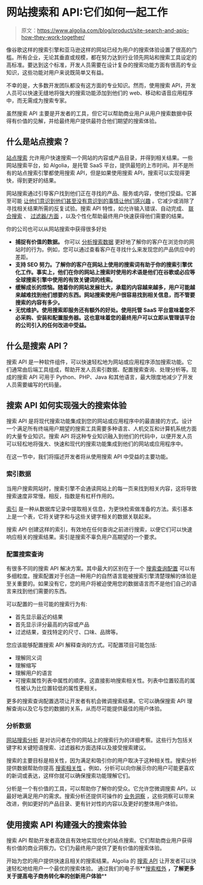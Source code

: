 # 网站搜索和 API:它们如何一起工作

> 原文：<https://www.algolia.com/blog/product/site-search-and-apis-how-they-work-together/>

像谷歌这样的搜索引擎和亚马逊这样的网站已经为用户的搜索体验设置了很高的门槛。所有企业，无论其垂直或规模，都在努力达到行业领先网站和搜索工具设定的高标准。要达到这个标准，开发人员需要在设计复杂的搜索功能方面有很高的专业知识，这些功能对用户来说既简单又有益。

不幸的是，大多数开发团队都没有这方面的专业知识。然而，使用搜索 API，开发人员可以快速无缝地将强大的搜索功能添加到他们的 web、移动和语音应用程序中，而无需成为搜索专家。

虽然搜索 API 主要是开发者的工具，但它可以帮助商业用户从用户搜索数据中获得有价值的见解，并给最终用户提供最符合他们期望的搜索体验。

## [](#what-is-site-search)什么是站点搜索？

[站点搜索](https://blog.algolia.com/what-is-site-search/) 允许用户快速搜索一个网站的内容或产品目录，并得到相关结果。一些网站搜索平台，如 Algolia，是托管 SaaS 平台，提供最短的上市时间。并不是所有的站点搜索引擎都使用搜索 API，但是如果使用搜索 API，搜索可以实现得更快，得到更好的结果。

网站搜索通过引导客户找到他们正在寻找的产品、服务或内容，使他们受益。它甚至可能 [让他们意识到他们甚至没有意识到的事情让他们感兴趣](https://blog.algolia.com/search-and-discovery-and-e-commerce-trends/) 。它减少或消除了寻找相关结果所需的反复试验。搜索 API 特性，如允许输入错误、自动完成、 [联合搜索](https://blog.algolia.com/federated-search-types/) 、 [过滤器/方面](https://blog.algolia.com/faceted-search-and-navigation/) ，以及个性化帮助最终用户快速获得他们需要的结果。

你的公司也可以从网站搜索中获得很多好处

*   **捕捉有价值的数据。** 你可以 [分析搜索数据](https://blog.algolia.com/internal-site-search-analysis/) 更好地了解你的客户在浏览你的网站时的行为。例如，您可以通过查看客户在寻找什么来发现您的产品供应中的差距。
*   **支持 SEO 努力。了解你的客户在网站上使用的搜索词有助于你的搜索引擎优化工作。事实上，他们在你的网站上搜索时使用的术语是他们在谷歌或必应等全球搜索引擎中使用的有效关键词的线索。**
*   **缓解成长的烦恼。随着你的网站发展壮大，承载的内容越来越多，用户可能越来越难找到他们想要的东西。网站搜索使用户很容易找到相关信息，而不管要搜索的内容有多少。** 
*   **无忧维护。使用搜索即服务还有额外的好处。使用托管 SaaS 平台意味着您不必采购、安装和配置服务器。这也意味着您的最终用户可以立即从管理该平台的公司引入的任何改进中受益。**

## [](#what-are-search-apis)什么是搜索 API？

搜索 API 是一种软件组件，可以快速轻松地为网站或应用程序添加搜索功能。它们通常由后端工具组成，帮助开发人员索引数据、配置搜索查询、处理分析等。现成的搜索 API 可用于 Python、PHP、Java 和其他语言，最大限度地减少了开发人员需要编写的代码量。

## [](#how-search-apis-enable-powerful-search-experiences)搜索 API 如何实现强大的搜索体验

搜索 API 是将现代搜索功能集成到您的网站或应用程序中的最直接的方式。设计一个满足所有终端用户期望的搜索工具需要多种语言、人机交互和计算机系统方面的大量专业知识。搜索 API 将这种专业知识融入到他们的代码中，以便开发人员可以轻松地将强大、快速和现代的搜索功能集成到他们的网站或应用程序中。

在这一节中，我们将描述开发者将从使用搜索 API 中受益的主要功能。

### [](#indexing-data)索引数据

当用户搜索网站时，搜索引擎不会通读网站上的每一页来找到相关内容，这将导致搜索速度非常慢。相反，指数是有杠杆作用的。

[索引](https://www.guru99.com/indexing-in-database.html) 是一种从数据库记录中提取相关信息，为更快检索做准备的方法。索引基本上是一个表，它将关键字和与这些关键字相关的数据关联起来。

搜索 API 创建这样的索引，有效地在任何查询之前进行搜索，以便它们可以快速响应相关的搜索结果。索引是搜索不辜负用户高期望的一个要求。

### [](#configuring-search-queries)配置搜索查询

有很多不同的搜索 API 解决方案。其中最大的区别在于一个 [搜索查询配置](https://www.algolia.com/doc/guides/managing-results/must-do/searchable-attributes/how-to/configuring-searchable-attributes-the-right-way/) 可以有多细粒度。搜索配置对于创造一种用户的自然语言能被搜索引擎清楚理解的体验是至关重要的。如果没有它，您的用户将被迫使用您的数据语言而不是他们自己的语言来找到他们需要的东西。

可以配置的一些可能的搜索行为有:

*   首先显示最近的结果
*   首先显示评分最高的内容或产品
*   过滤结果，查找特定的尺寸、口味、品牌等。

您应该能够配置搜索 API 解释查询的方式。可配置项目可能包括:

*   理解同义词
*   理解缩写
*   理解用户的语言
*   可搜索属性列表中属性的顺序。这直接影响搜索相关性。列表中位置较高的属性被认为比位置较低的属性更相关。

更多的搜索查询配置选项让开发者有机会微调搜索结果。它可以确保搜索 API 理解查询以及它与您的数据的关系，从而尽可能提供最佳的用户体验。

### [](#analyzing-data%c2%a0)分析数据

[网站搜索分析](https://blog.algolia.com/internal-site-search-analysis/) 是对访问者在你的网站上的搜索行为的详细考察。这些行为包括关键字和关键短语搜索、过滤器和方面选择以及接受搜索建议。

搜索的主要目标是相关性，因为满足和吸引你的用户取决于这种相关性。搜索分析提供数据帮助你提高 [搜索相关性](https://blog.algolia.com/what-is-search-relevance/) 。例如，分析可以向你展示你的用户可能更喜欢的新词或表达，这样你就可以确保搜索功能理解它们。

分析是一个有价值的工具，可以帮助你了解你的受众。它允许您微调搜索 API，以最好地满足用户的需求。搜索分析还提供可操作的 [业务洞察](https://blog.algolia.com/supercharging-search-analytics/) ，这些洞察可以带来改进，例如更好的产品目录、更有针对性的内容以及更好的整体用户体验。

## [](#use-search-apis-to-build-a-robust-search-experience%c2%a0)使用搜索 API 构建强大的搜索体验

搜索 API 帮助开发者高效且有效地实现优化的站点搜索。它们帮助商业用户获得有价值的商业洞察力。它们为最终用户提供了更有价值的搜索体验。

开始为您的用户提供快速且相关的搜索结果。Algolia 的 [搜索 API](https://www.algolia.com/products/search-and-discovery/hosted-search-api/) 让开发者可以快速轻松地给用户一个最优的搜索体验。 通过我们的电子书**[搜索框外](https://resources.algolia.com/ebooks/search-beyond-the-box-ecommerce-version) **，了解更多关于提高电子商务转化率的创新用户体验****
